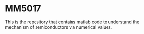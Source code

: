 # MM5017
This is the repository that contains matlab code to understand the mechanism of semiconductors via numerical values.
